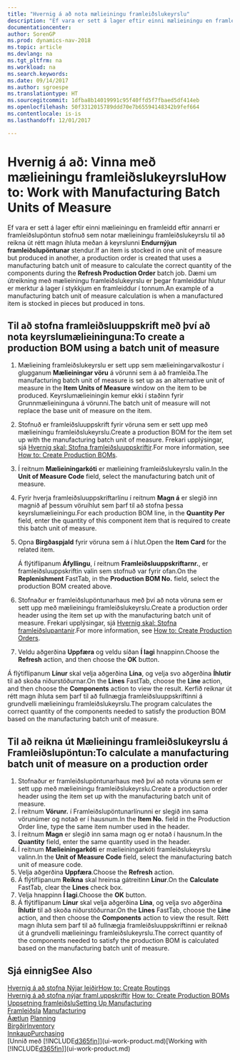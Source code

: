 ```yaml
---
title: "Hvernig á að nota mælieiningu framleiðslukeyrslu"
description: "Ef vara er sett á lager eftir einni mælieiningu en framleidd eftir annarri, verður framleiðslupöntunin að notar mælieiningu framleiðslukeyrslu til að reikna út rétt magn íhluta. Dæmi um útreikning með mælieiningu framleiðslukeyrslu er þegar framleiddur hlutur er merktur á lager í stykkjum en framleiddur í tonnum."
documentationcenter: 
author: SorenGP
ms.prod: dynamics-nav-2018
ms.topic: article
ms.devlang: na
ms.tgt_pltfrm: na
ms.workload: na
ms.search.keywords: 
ms.date: 09/14/2017
ms.author: sgroespe
ms.translationtype: HT
ms.sourcegitcommit: 1dfba8b14019991c95f40ffd5f7fbaed5df414eb
ms.openlocfilehash: 50f3312015789ddd70e7b65594148342b9fef664
ms.contentlocale: is-is
ms.lasthandoff: 12/01/2017

---
```

# <a name="how-to-work-with-manufacturing-batch-units-of-measure"></a><span data-ttu-id="27433-104">Hvernig á að: Vinna með mælieiningu framleiðslukeyrslu</span><span class="sxs-lookup"><span data-stu-id="27433-104">How to: Work with Manufacturing Batch Units of Measure</span></span>
<span data-ttu-id="27433-105">Ef vara er sett á lager eftir einni mælieiningu en framleidd eftir annarri er framleiðslupöntun stofnuð sem notar mælieiningu framleiðslukeyrslu til að reikna út rétt magn íhluta meðan á keyrslunni **Endurnýjun framleiðslupöntunar** stendur.</span><span class="sxs-lookup"><span data-stu-id="27433-105">If an item is stocked in one unit of measure but produced in another, a production order is created that uses a manufacturing batch unit of measure to calculate the correct quantity of the components during the **Refresh Production Order** batch job.</span></span> <span data-ttu-id="27433-106">Dæmi um útreikning með mælieiningu framleiðslukeyrslu er þegar framleiddur hlutur er merktur á lager í stykkjum en framleiddur í tonnum.</span><span class="sxs-lookup"><span data-stu-id="27433-106">An example of a manufacturing batch unit of measure calculation is when a manufactured item is stocked in pieces but produced in tons.</span></span>  

## <a name="to-create-a-production-bom-using-a-batch-unit-of-measure"></a><span data-ttu-id="27433-107">Til að stofna framleiðsluuppskrift með því að nota keyrslumælieininguna:</span><span class="sxs-lookup"><span data-stu-id="27433-107">To create a production BOM using a batch unit of measure</span></span>  
1.  <span data-ttu-id="27433-108">Mælieining framleiðslukeyrslu er sett upp sem mælieiningarvalkostur í glugganum **Mælieiningar vöru** á vörunni sem á að framleiða.</span><span class="sxs-lookup"><span data-stu-id="27433-108">The manufacturing batch unit of measure is set up as an alternative unit of measure in the **Item Units of Measure** window on the item to be produced.</span></span> <span data-ttu-id="27433-109">Keyrslumælieiningin kemur ekki í staðinn fyrir Grunnmælieininguna á vörunni.</span><span class="sxs-lookup"><span data-stu-id="27433-109">The batch unit of measure will not replace the base unit of measure on the item.</span></span>  
2.  <span data-ttu-id="27433-110">Stofnuð er framleiðsluuppskrift fyrir vöruna sem er sett upp með mælieiningu framleiðslukeyrslu.</span><span class="sxs-lookup"><span data-stu-id="27433-110">Create a production BOM for the item set up with the manufacturing batch unit of measure.</span></span> <span data-ttu-id="27433-111">Frekari upplýsingar, sjá [Hvernig skal: Stofna framleiðsluuppskriftir](production-how-to-create-production-boms.md).</span><span class="sxs-lookup"><span data-stu-id="27433-111">For more information, see [How to: Create Production BOMs](production-how-to-create-production-boms.md).</span></span>  
3.  <span data-ttu-id="27433-112">Í reitnum **Mælieiningarkóti** er mælieining framleiðslukeyrslu valin.</span><span class="sxs-lookup"><span data-stu-id="27433-112">In the **Unit of Measure Code** field, select the manufacturing batch unit of measure.</span></span>  
4.  <span data-ttu-id="27433-113">Fyrir hverja framleiðsluuppskriftarlínu í reitnum **Magn á** er slegið inn magnið af þessum vöruíhlut sem þarf til að stofna þessa keyrslumælieiningu.</span><span class="sxs-lookup"><span data-stu-id="27433-113">For each production BOM line, in the **Quantity Per** field, enter the quantity of this component item that is required to create this batch unit of measure.</span></span>  
5.  <span data-ttu-id="27433-114">Opna **Birgðaspjald** fyrir vöruna sem á í hlut.</span><span class="sxs-lookup"><span data-stu-id="27433-114">Open the **Item Card** for the related item.</span></span>  

    <span data-ttu-id="27433-115">Á flýtiflipanum **Áfyllingu**, í reitnum **Framleiðsluuppskriftarnr.**, er framleiðsluuppskriftin valin sem stofnuð var fyrir ofan.</span><span class="sxs-lookup"><span data-stu-id="27433-115">On the **Replenishment** FastTab, in the **Production BOM No.** field, select the production BOM created above.</span></span>  
6.  <span data-ttu-id="27433-116">Stofnaður er framleiðslupöntunarhaus með því að nota vöruna sem er sett upp með mælieiningu framleiðslukeyrslu.</span><span class="sxs-lookup"><span data-stu-id="27433-116">Create a production order header using the item set up with the manufacturing batch unit of measure.</span></span> <span data-ttu-id="27433-117">Frekari upplýsingar, sjá [Hvernig skal: Stofna framleiðslupantanir](production-how-to-create-production-orders.md).</span><span class="sxs-lookup"><span data-stu-id="27433-117">For more information, see [How to: Create Production Orders](production-how-to-create-production-orders.md).</span></span>  
7.  <span data-ttu-id="27433-118">Veldu aðgerðina **Uppfæra** og veldu síðan **Í lagi** hnappinn.</span><span class="sxs-lookup"><span data-stu-id="27433-118">Choose the **Refresh** action, and then choose  the **OK** button.</span></span>  

<span data-ttu-id="27433-119">Á flýtiflipanum **Línur** skal velja aðgerðina **Lína**, og velja svo aðgerðina **Íhlutir** til að skoða niðurstöðurnar.</span><span class="sxs-lookup"><span data-stu-id="27433-119">On the **Lines** FastTab, choose the **Line** action, and then choose the **Components** action to view the result.</span></span> <span data-ttu-id="27433-120">Kerfið reiknar út rétt magn íhluta sem þarf til að fullnægja framleiðsluuppskriftinni á grundvelli mælieiningu framleiðslukeyrslu.</span><span class="sxs-lookup"><span data-stu-id="27433-120">The program calculates the correct quantity of the components needed to satisfy the production BOM based on the manufacturing batch unit of measure.</span></span>  

## <a name="to-calculate-a-manufacturing-batch-unit-of-measure-on-a-production-order"></a><span data-ttu-id="27433-121">Til að reikna út Mælieiningu framleiðslukeyrslu á Framleiðslupöntun:</span><span class="sxs-lookup"><span data-stu-id="27433-121">To calculate a manufacturing batch unit of measure on a production order</span></span>  
1.  <span data-ttu-id="27433-122">Stofnaður er framleiðslupöntunarhaus með því að nota vöruna sem er sett upp með mælieiningu framleiðslukeyrslu.</span><span class="sxs-lookup"><span data-stu-id="27433-122">Create a production order header using the item set up with the manufacturing batch unit of measure.</span></span>  
2.  <span data-ttu-id="27433-123">Í reitnum **Vörunr.** í Framleiðslupöntunarlínunni er slegið inn sama vörunúmer og notað er í hausnum.</span><span class="sxs-lookup"><span data-stu-id="27433-123">In the **Item No.** field in the Production Order line, type the same item number used in the header.</span></span>  
3.  <span data-ttu-id="27433-124">Í reitnum **Magn** er slegið inn sama magn og er notað í hausnum.</span><span class="sxs-lookup"><span data-stu-id="27433-124">In the **Quantity** field, enter the same quantity used in the header.</span></span>  
4.  <span data-ttu-id="27433-125">Í reitnum **Mælieiningarkóti** er mælieiningarkóti framleiðslukeyrslu valinn.</span><span class="sxs-lookup"><span data-stu-id="27433-125">In the **Unit of Measure Code** field, select the manufacturing batch unit of measure code.</span></span>  
5.  <span data-ttu-id="27433-126">Velja aðgerðina **Uppfæra**.</span><span class="sxs-lookup"><span data-stu-id="27433-126">Choose the **Refresh** action.</span></span>
6.  <span data-ttu-id="27433-127">Á flýtiflipanum **Reikna** skal hreinsa gátreitinn **Línur**.</span><span class="sxs-lookup"><span data-stu-id="27433-127">On the **Calculate** FastTab, clear the **Lines** check box.</span></span>  
7.  <span data-ttu-id="27433-128">Velja hnappinn **Í lagi**.</span><span class="sxs-lookup"><span data-stu-id="27433-128">Choose the **OK** button.</span></span>  
8.  <span data-ttu-id="27433-129">Á flýtiflipanum **Línur** skal velja aðgerðina **Lína**, og velja svo aðgerðina **Íhlutir** til að skoða niðurstöðurnar.</span><span class="sxs-lookup"><span data-stu-id="27433-129">On the **Lines** FastTab, choose the **Line** action, and then choose the **Components** action to view the result.</span></span> <span data-ttu-id="27433-130">Rétt magn íhluta sem þarf til að fullnægja framleiðsluuppskriftinni er reiknað út á grundvelli mælieiningu framleiðslukeyrslu.</span><span class="sxs-lookup"><span data-stu-id="27433-130">The correct quantity of the components needed to satisfy the production BOM is calculated based on the manufacturing batch unit of measure.</span></span>  

## <a name="see-also"></a><span data-ttu-id="27433-131">Sjá einnig</span><span class="sxs-lookup"><span data-stu-id="27433-131">See Also</span></span>  
[<span data-ttu-id="27433-132">Hvernig á að stofna Nýjar leiðir</span><span class="sxs-lookup"><span data-stu-id="27433-132">How to: Create Routings</span></span>](production-how-to-create-routings.md)  
<span data-ttu-id="27433-133">[Hvernig á að stofna nýjar framl.uppskriftir](production-how-to-create-production-boms.md)   </span><span class="sxs-lookup"><span data-stu-id="27433-133">[How to: Create Production BOMs](production-how-to-create-production-boms.md)   </span></span>  
[<span data-ttu-id="27433-134">Uppsetning framleiðslu</span><span class="sxs-lookup"><span data-stu-id="27433-134">Setting Up Manufacturing</span></span>](production-configure-production-processes.md)  
<span data-ttu-id="27433-135">[Framleiðsla](production-manage-manufacturing.md)  </span><span class="sxs-lookup"><span data-stu-id="27433-135">[Manufacturing](production-manage-manufacturing.md)  </span></span>  
<span data-ttu-id="27433-136">[Áætlun](production-planning.md) </span><span class="sxs-lookup"><span data-stu-id="27433-136">[Planning](production-planning.md) </span></span>  
[<span data-ttu-id="27433-137">Birgðir</span><span class="sxs-lookup"><span data-stu-id="27433-137">Inventory</span></span>](inventory-manage-inventory.md)  
[<span data-ttu-id="27433-138">Innkaup</span><span class="sxs-lookup"><span data-stu-id="27433-138">Purchasing</span></span>](purchasing-manage-purchasing.md)  
<span data-ttu-id="27433-139">[Unnið með [!INCLUDE[d365fin](includes/d365fin_md.md)]](ui-work-product.md)</span><span class="sxs-lookup"><span data-stu-id="27433-139">[Working with [!INCLUDE[d365fin](includes/d365fin_md.md)]](ui-work-product.md)</span></span>  

